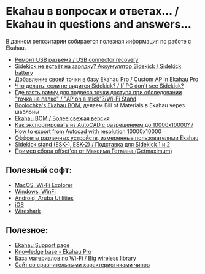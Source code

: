 # Ekahau в вопросах и ответах... / Ekahau in questions and answers...

В данном репозитарии собирается полезная информация по работе с Ekahau.

- [Ремонт USB разъёма / USB connector recovery](./USB_recovery/README.md)
- [Sidekick не встаёт на зарядку? Аккумулятор Sidekick / Sidekick battery](./Sidekick_Battery/README.md)
- [Добавление своей точки в базу Ekahau Pro / Custom AP in Ekahau Pro](./Custom-AP-in-Ekahau/README.md)
- [Что делать, если не видится Sidekick? / If PC don't see Sidekick?](./ESK_dont_show/README.md)
- [Где взять рамку для подвеса точки доступа при обследовании "точка на палке" / "AP on a stick"?/Wi-Fi Stand](./WiFiStand/README.md)
- [Boolochka's Ekahau BOM](http://bit.ly/ekahau_bom), делаем Bill of Materials в Ekahau через шаблоны
- [Ekahau BOM / Более свежая версия](https://github.com/htechno/EkahauBOM)
- [Как экспортировать из AutoCAD с разрешением до 10000x10000? / How to export from Autocad with resolution 10000x10000](./Autocad/README.md)
- [Оффсеты различных устройств, измеренные пользователями Ekahau](./Offsets/)
- [Sidekick stand (ESK-1, ESK-2) / Подставка для Sidekick 1 и 2](./Sidekick%20stand/README.md)
- [Пример сбора offset'ов от Максима Гетмана (Getmaximum)](./GetMax_Offset/offset%20example%20by%20get_max.xlsx)

## Полезный софт:
- [MacOS, Wi-Fi Explorer](https://www.intuitibits.com/products/wifiexplorer/)
- [Windows, WinFi](https://www.tethabyte.com/download)
- [Android, Aruba Utilities](https://play.google.com/store/apps/details?id=com.arubanetworks.arubautilities&hl=en_US&gl=US)
- [iOS](http://www.my80211.com/home/2019/10/5/ios-13-and-ipados-wi-fi-diagnostics.html)
- [Wireshark](https://www.wireshark.org/download.html)

## Полезное:
- [Ekahau Support page](https://support.ekahau.com/hc/en-us)
- [Knowledge base - Ekahau Pro](https://support.ekahau.com/hc/en-us/categories/360001609854-Knowledge-base-Ekahau-Pro)
- [База материалов по Wi-Fi / Big wireless library](https://github.com/skhomm/useful-wireless-links)
- [Сайт со сравнительными характеристиками чипов](https://wikidevi.wi-cat.ru)